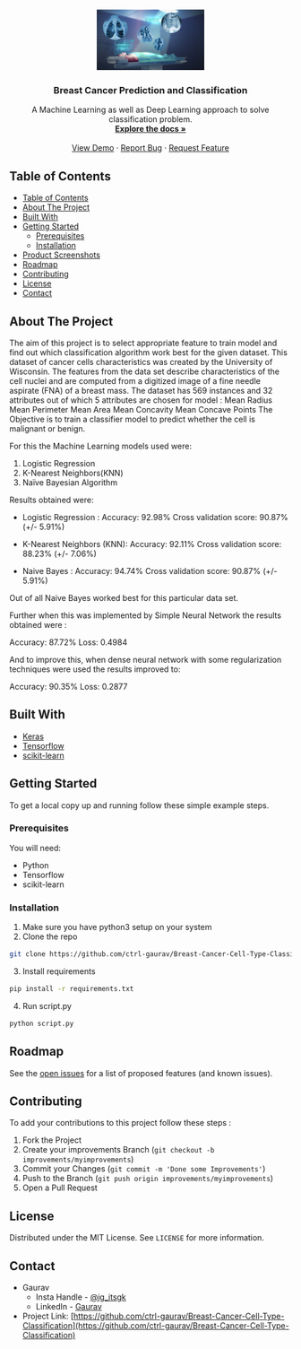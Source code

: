 <!-- PROJECT LOGO -->
<br />
<p align="center">
  <a href="https://github.com/ctrl-gaurav/Breast-Cancer-Cell-Type-Classification">
    <img src="images/logo.jpg" alt="Logo" width="192" height="108">
  </a>

  <h3 align="center">Breast Cancer Prediction and Classification</h3>

  <p align="center">
    A Machine Learning as well as Deep Learning approach to solve classification problem.
    <br />
    <a href="https://github.com/ctrl-gaurav/Breast-Cancer-Cell-Type-Classification/blob/main/README.md"><strong>Explore the docs »</strong></a>
    <br />
    <br />
    <a href="https://github.com/ctrl-gaurav/Breast-Cancer-Cell-Type-Classification">View Demo</a>
    ·
    <a href="https://github.com/ctrl-gaurav/Breast-Cancer-Cell-Type-Classification/issues">Report Bug</a>
    ·
    <a href="https://github.com/ctrl-gaurav/Breast-Cancer-Cell-Type-Classification/issues">Request Feature</a>
  </p>
</p>



## Table of Contents

- [Table of Contents](#table-of-contents)
- [About The Project](#about-the-project)
- [Built With](#built-with)
- [Getting Started](#getting-started)
  - [Prerequisites](#prerequisites)
  - [Installation](#installation)
- [Product Screenshots](#product-screenshots)
- [Roadmap](#roadmap)
- [Contributing](#contributing)
- [License](#license)
- [Contact](#contact)



## About The Project


The aim of this project is to select appropriate feature to train model and find out which classification algorithm work best for the given dataset.
This dataset of cancer cells characteristics was created by the University of Wisconsin. The features from the data set describe characteristics of the cell nuclei and are computed from a digitized image of a fine needle aspirate (FNA) of a breast mass.
The dataset has 569 instances and 32 attributes out of which 5 attributes are chosen for model : 
Mean Radius
Mean Perimeter
Mean Area
Mean Concavity
Mean Concave Points
The Objective is to train a classifier model to predict whether the cell is malignant or benign.

For this the Machine Learning models used were:

1. Logistic Regression
2. K-Nearest Neighbors(KNN)
3. Naïve Bayesian Algorithm

Results obtained were:

* Logistic Regression :
Accuracy: 92.98%
Cross validation score: 90.87% (+/- 5.91%)

* K-Nearest Neighbors (KNN):
Accuracy: 92.11%
Cross validation score: 88.23% (+/- 7.06%)

* Naive Bayes :
Accuracy: 94.74%
Cross validation score: 90.87% (+/- 5.91%)

Out of all Naive Bayes worked best for this particular data set.

Further when this was implemented by Simple Neural Network the results obtained were :

Accuracy: 87.72%
Loss: 0.4984

And to improve this, when dense neural network with some regularization techniques were used the results improved to:

Accuracy: 90.35%
Loss: 0.2877


## Built With

* [Keras](https://keras.io/)
* [Tensorflow](https://www.tensorflow.org/)
* [scikit-learn](https://scikit-learn.org/stable/)


## Getting Started

To get a local copy up and running follow these simple example steps.


### Prerequisites

You will need:

- Python 
- Tensorflow 
- scikit-learn


### Installation

1. Make sure you have python3 setup on your system
2. Clone the repo
```sh
git clone https://github.com/ctrl-gaurav/Breast-Cancer-Cell-Type-Classification.git
```
3. Install requirements
```sh
pip install -r requirements.txt
```
4. Run script.py 
```sh
python script.py
```


## Roadmap

See the [open issues](https://github.com/ctrl-gaurav/Breast-Cancer-Cell-Type-Classification/issues) for a list of proposed features (and known issues).


## Contributing

To add your contributions to this project follow these steps :

1. Fork the Project
2. Create your improvements Branch (`git checkout -b improvements/myimprovements`)
3. Commit your Changes (`git commit -m 'Done some Improvements'`)
4. Push to the Branch (`git push origin improvements/myimprovements`)
5. Open a Pull Request


## License

Distributed under the MIT License. See `LICENSE` for more information.


## Contact

- Gaurav 
  - Insta Handle - [@ig_itsgk](https://www.instagram.com/ig_itsgk/) 
  - LinkedIn - [Gaurav](https://www.linkedin.com/in/gaurav-726239157/) <br />
- Project Link: [https://github.com/ctrl-gaurav/Breast-Cancer-Cell-Type-Classification](https://github.com/ctrl-gaurav/Breast-Cancer-Cell-Type-Classification)


